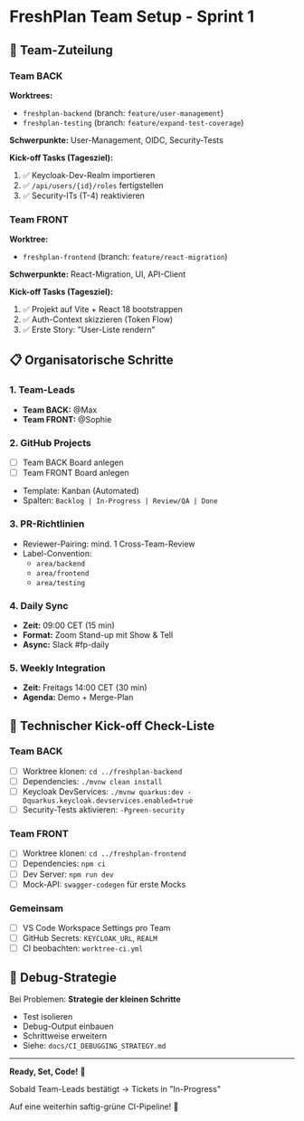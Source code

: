# FreshPlan Team Setup - Sprint 1

## 🎯 Team-Zuteilung

### Team BACK
**Worktrees:**
- `freshplan-backend` (branch: `feature/user-management`)
- `freshplan-testing` (branch: `feature/expand-test-coverage`)

**Schwerpunkte:** User-Management, OIDC, Security-Tests

**Kick-off Tasks (Tagesziel):**
1. ✅ Keycloak-Dev-Realm importieren
2. ✅ `/api/users/{id}/roles` fertigstellen
3. ✅ Security-ITs (T-4) reaktivieren

### Team FRONT
**Worktree:**
- `freshplan-frontend` (branch: `feature/react-migration`)

**Schwerpunkte:** React-Migration, UI, API-Client

**Kick-off Tasks (Tagesziel):**
1. ✅ Projekt auf Vite + React 18 bootstrappen
2. ✅ Auth-Context skizzieren (Token Flow)
3. ✅ Erste Story: "User-Liste rendern"

## 📋 Organisatorische Schritte

### 1. Team-Leads
- **Team BACK:** @Max
- **Team FRONT:** @Sophie

### 2. GitHub Projects
- [ ] Team BACK Board anlegen
- [ ] Team FRONT Board anlegen
- Template: Kanban (Automated)
- Spalten: `Backlog | In-Progress | Review/QA | Done`

### 3. PR-Richtlinien
- Reviewer-Pairing: mind. 1 Cross-Team-Review
- Label-Convention: 
  - `area/backend`
  - `area/frontend`
  - `area/testing`

### 4. Daily Sync
- **Zeit:** 09:00 CET (15 min)
- **Format:** Zoom Stand-up mit Show & Tell
- **Async:** Slack #fp-daily

### 5. Weekly Integration
- **Zeit:** Freitags 14:00 CET (30 min)
- **Agenda:** Demo + Merge-Plan

## 🚀 Technischer Kick-off Check-Liste

### Team BACK
- [ ] Worktree klonen: `cd ../freshplan-backend`
- [ ] Dependencies: `./mvnw clean install`
- [ ] Keycloak DevServices: `./mvnw quarkus:dev -Dquarkus.keycloak.devservices.enabled=true`
- [ ] Security-Tests aktivieren: `-Pgreen-security`

### Team FRONT
- [ ] Worktree klonen: `cd ../freshplan-frontend`
- [ ] Dependencies: `npm ci`
- [ ] Dev Server: `npm run dev`
- [ ] Mock-API: `swagger-codegen` für erste Mocks

### Gemeinsam
- [ ] VS Code Workspace Settings pro Team
- [ ] GitHub Secrets: `KEYCLOAK_URL`, `REALM`
- [ ] CI beobachten: `worktree-ci.yml`

## 💚 Debug-Strategie
Bei Problemen: **Strategie der kleinen Schritte**
- Test isolieren
- Debug-Output einbauen
- Schrittweise erweitern
- Siehe: `docs/CI_DEBUGGING_STRATEGY.md`

---

**Ready, Set, Code!** 🚀

Sobald Team-Leads bestätigt → Tickets in "In-Progress"

Auf eine weiterhin saftig-grüne CI-Pipeline! 💚